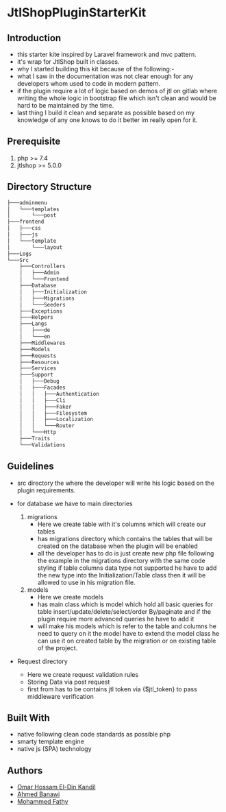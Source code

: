# JtlShopPluginStarterKit

## Introduction

- this starter kite inspired by Laravel framework and mvc pattern.
- it's wrap for JtlShop built in classes.
- why I started building this kit because of the following:-
- what I saw in the documentation was not clear enough for any developers whom used to code in modern pattern.
- if the plugin require a lot of logic based on demos of jtl on gitlab where writing the whole logic in bootstrap file which isn't clean and would be hard to be maintained by the time.
- last thing I build it clean and separate as possible based on my knowledge of any one knows to do it better im really open for it.

## Prerequisite

1. php >= 7.4
1. jtlshop >= 5.0.0

## Directory Structure

```bash
├───adminmenu
│   └───templates
│       └───post
├───frontend
│   ├───css
│   ├───js
│   └───template
│       └───layout
├───Logs
└───Src
    ├───Controllers
    │   ├───Admin
    │   └───Frontend
    ├───Database
    │   ├───Initialization
    │   ├───Migrations
    │   └───Seeders
    ├───Exceptions
    ├───Helpers
    ├───Langs
    │   ├───de
    │   └───en
    ├───Middlewares
    ├───Models
    ├───Requests
    ├───Resources
    ├───Services
    ├───Support
    │   ├───Debug
    │   ├───Facades
    │   │   ├───Authentication
    │   │   ├───Cli
    │   │   ├───Faker
    │   │   ├───Filesystem
    │   │   ├───Localization
    │   │   └───Router
    │   └───Http
    ├───Traits
    └───Validations
```

## Guidelines

- src directory the where the developer will write his logic based on the plugin  requirements.
- for database we have to main directories
    1. migrations
        - Here we create table with it's columns which will create our tables
        - has migrations directory which contains the tables that will be created on the database when the plugin will be enabled 
        - all the developer has to do is just create new php file following the example in the migrations directory with the same code styling if table columns data type not supported he have to add the new type into the Initialization/Table class 
        then it will be allowed to use in his migration file.
    1. models
        - Here we create models
        - has main class which is model which hold all basic queries for table insert/update/delete/select/order By/paginate and if the plugin require more advanced queries he have to add it 
        - will make his models which is refer to the table and columns he need to query on it the model have to extend the model class he can use it on created table by the migration or on existing table of the project.

- Request directory

  - Here we create request validation rules 
  - Storing Data via post request
  - first from has to be contains jtl token via {$jtl_token} to pass middleware verification

## Built With

- native following clean code standards as possible php
- smarty template engine
- native js (SPA) technology

## Authors

- [Omar Hossam El-Din Kandil](https://github.com/omarhossameldin/)
- [Ahmed Banawi](https://github.com/Ahmed-banawi)
- [Mohammed Fathy](https://github.com/dev-fathy)